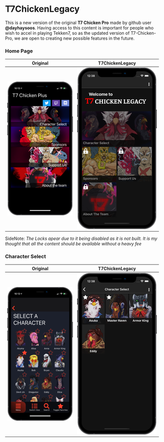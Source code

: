 # T7ChickenLegacy

This is a new version of the original **T7 Chicken Pro** made by github user __@dayhaysoos__. Having access to this content is important for people who wish to accel in playing Tekken7, so as the updated version of T7-Chicken-Pro, we are open to creating new possible features in the future.

### Home Page
Original | T7ChickenLegacy
:-------------------------:|:-------------------------:
![img](./assets/READ_ME_IMAGES/homepage_original_display.png)  |  ![img](./assets/READ_ME_IMAGES/homepage_updated_display.png)

SideNote: *The Locks apear due to it being disabled as it is not built. It is my thought that all the content should be available without a heavy fee*

### Character Select
Original | T7ChickenLegacy
:-------------------------:|:-------------------------:
![img](./assets/READ_ME_IMAGES/characterselect_original_display.png)  |  ![img](./assets/READ_ME_IMAGES/characterselect_updated_display.png)

